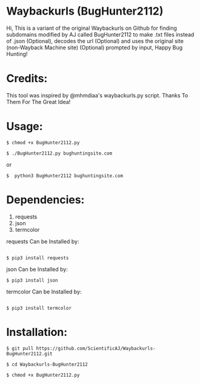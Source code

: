 # Waybackurls (BugHunter2112)
Hi, This is a variant of the original Waybackurls on Github for finding subdomains modified by AJ called BugHunter2112 to make .txt files instead of 
.json (Optional), decodes the url (Optional) and uses the original site (non-Wayback Machine site) (Optional) prompted by input,  Happy Bug Hunting!





# Credits:

This tool was inspired by @mhmdiaa's waybackurls.py script. Thanks To Them For The Great Idea!



# Usage:
```
$ chmod +x BugHunter2112.py

$ ./BugHunter2112.py bughuntingsite.com

```
or 
```
$  python3 BugHunter2112 bughuntingsite.com

```



# Dependencies:

1. requests
2. json
3. termcolor


requests Can be Installed by:

```

$ pip3 install requests

```

json Can be Installed by:

```
$ pip3 install json

```

termcolor Can be Installed by:

```

$ pip3 install termcolor

```

# Installation:

```
$ git pull https://github.com/ScientificAJ/Waybackurls-BugHunter2112.git

$ cd Waybackurls-BugHunter2112

$ chmod +x BugHunter2112.py

```
